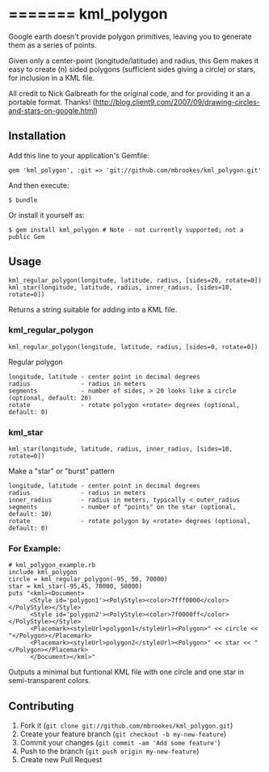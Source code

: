
=======
kml_polygon
===========

Google earth doesn't provide polygon primitives, leaving you to generate them as a series of points.

Given only a center-point (longitude/latitude) and radius, this Gem makes it easy to create
(n) sided polygons (sufficient sides giving a circle) or stars, for inclusion in a KML file.

All credit to  Nick Galbreath for the original code, and for providing it an a portable format. Thanks!
(http://blog.client9.com/2007/09/drawing-circles-and-stars-on-google.html)


## Installation

Add this line to your application's Gemfile:

    gem 'kml_polygon', :git => 'git://github.com/mbrookes/kml_polygon.git'

And then execute:

    $ bundle

Or install it yourself as:

    $ gem install kml_polygon # Note - not currently supported; not a public Gem

## Usage

    kml_regular_polygon(longitude, latitude, radius, [sides=20, rotate=0])
    kml_star(longitude, latitude, radius, inner_radius, [sides=10, rotate=0])

Returns a string suitable for adding into a KML file.

### kml_regular_polygon

    kml_regular_polygon(longitude, latitude, radius, [sides=0, rotate=0])

Regular polygon

    longitude, latitude - center point in decimal degrees
    radius              - radius in meters
    segments            - number of sides, > 20 looks like a circle (optional, default: 20)
    rotate              - rotate polygon <rotate> degrees (optional, default: 0)

### kml_star

    kml_star(longitude, latitude, radius, inner_radius, [sides=10, rotate=0])

Make a "star" or "burst" pattern

    longitude, latitude - center point in decimal degrees
    radius              - radius in meters
    inner_radius        - radius in meters, typically < outer_radius
    segments            - number of "points" on the star (optional, default: 10)
    rotate              - rotate polygon by <rotate> degrees (optional, default: 0)

### For Example:
    # kml_polygon_example.rb
    include kml_polygon
    circle = kml_regular_polygon(-95, 50, 70000)
    star = kml_star(-95,45, 70000, 50000)
    puts "<kml><Document>
          <Style id='polygon1'><PolyStyle><color>7fff0000</color></PolyStyle></Style>
          <Style id='polygon2'><PolyStyle><color>7f0000ff</color></PolyStyle></Style>
          <Placemark><styleUrl>polygon1</styleUrl><Polygon>" << circle << "</Polygon></Placemark>
          <Placemark><styleUrl>polygon2</styleUrl><Polygon>" << star << "</Polygon></Placemark>
          </Document></kml>"

Outputs a minimal but funtional KML file with one circle and one star in semi-transparent colors.

## Contributing

1. Fork it (`git clone git://github.com/mbrookes/kml_polygon.git`)
2. Create your feature branch (`git checkout -b my-new-feature`)
3. Commit your changes (`git commit -am 'Add some feature'`)
4. Push to the branch (`git push origin my-new-feature`)
5. Create new Pull Request



